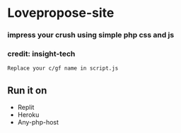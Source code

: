 # Lovepropose-site
### impress your crush using simple php css and js
### credit: insight-tech
```txt
Replace your c/gf name in script.js 
```
## Run it on
- Replit
- Heroku
- Any-php-host
